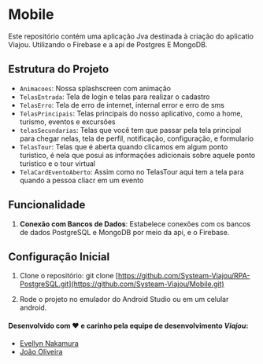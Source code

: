 # Mobile

Este repositório contém uma aplicação Jva destinada à criação do aplicatio Viajou. Utilizando o Firebase e a api de Postgres E MongoDB.

## Estrutura do Projeto

- `Animacoes`: Nossa splashscreen com animação
- `TelasEntrada`: Tela de login e telas para realizar o cadastro
- `TelasErro`: Tela de erro de internet, internal error e erro de sms
- `TelasPrincipais`: Telas principais do nosso aplicativo, como a home, turismo, eventos e excursões
- `telasSecundarias`: Telas que você tem que passar pela tela principal para chegar nelas, tela de perfil, notificação, configuração, e formulario
- `TelasTour`: Telas que é aberta quando clicamos em algum ponto turistico, é nela que posui as informações adicionais sobre aquele ponto turistico e o tour virtual
- `TelaCardEventoAberto`: Assim como no TelasTour aqui tem a tela para quando a pessoa cliacr em um evento

## Funcionalidade

  1. **Conexão com Bancos de Dados**: Estabelece conexões com os bancos de dados PostgreSQL e MongoDB por meio da api, e o Firebase.

## Configuração Inicial

1. Clone o repositório:
git clone [https://github.com/Systeam-Viajou/RPA-PostgreSQL.git](https://github.com/Systeam-Viajou/Mobile.git)

2. Rode o projeto no emulador do Android Studio ou em um celular android.

#### Desenvolvido com ❤ e carinho pela equipe de desenvolvimento *Viajou*:

- [Evellyn Nakamura](https://github.com/evellynNakamura)
- [João Oliveira](https://github.com/Jampeta)
